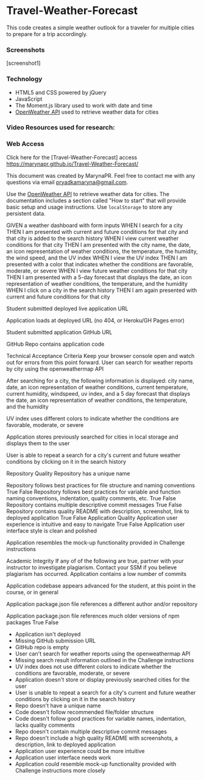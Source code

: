 # Travel-Weather-Forecast

This code creates a simple weather outlook for a traveler for multiple cities to prepare for a trip accordingly.

### Screenshots
[screenshot1]

### Technology

* HTML5 and CSS powered by jQuery
* JavaScript
* The Moment.js library used to work with date and time
* [OpenWeather API](https://openweathermap.org/api) used to retrieve weather data for cities

### Video Resources used for research:

<!-- https://youtu.be/S-gMLzlG_ME -->
<!-- https://youtu.be/4UoUqnjUC2c -->


### Web Access

Click here for the [Travel-Weather-Forecast] access https://marynapr.github.io/Travel-Weather-Forecast/

This document was created by MarynaPR. Feel free to contact me with any questions via email pryadkamaryna@gmail.com.
<!-- grading criteria to pseudocode -->

Use the [OpenWeather API](https://openweathermap.org/api) to retrieve weather data for cities. The documentation includes a section called "How to start" that will provide basic setup and usage instructions. Use `localStorage` to store any persistent data.


GIVEN a weather dashboard with form inputs
WHEN I search for a city
THEN I am presented with current and future conditions for that city and that city is added to the search history
WHEN I view current weather conditions for that city
THEN I am presented with the city name, the date, an icon representation of weather conditions, the temperature, the humidity, the wind speed, and the UV index
WHEN I view the UV index
THEN I am presented with a color that indicates whether the conditions are favorable, moderate, or severe
WHEN I view future weather conditions for that city
THEN I am presented with a 5-day forecast that displays the date, an icon representation of weather conditions, the temperature, and the humidity
WHEN I click on a city in the search history
THEN I am again presented with current and future conditions for that city
<!-- grading criteria -->
Student submitted deployed live application URL

Application loads at deployed URL (no 404, or Heroku/GH Pages error)

Student submitted application GitHub URL

GitHub Repo contains application code

Technical Acceptance Criteria
Keep your browser console open and watch out for errors from this point forward.
User can search for weather reports by city using the openweathermap API

After searching for a city, the following information is displayed: city name, date, an icon representation of weather conditions, current temperature, current humidity, windspeed, uv index, and a 5 day forecast that displays the date, an icon representation of weather conditions, the temperature, and the humidity

UV index uses different colors to indicate whether the conditions are favorable, moderate, or severe

Application stores previously searched for cities in local storage and displays them to the user

User is able to repeat a search for a city's current and future weather conditions by clicking on it in the search history

Repository Quality
Repository has a unique name

Repository follows best practices for file structure and naming conventions
True
False
Repository follows best practices for variable and function naming conventions, indentation, quality comments, etc.
True
False
Repository contains multiple descriptive commit messages
True
False
Repository contains quality README with description, screenshot, link to deployed application
True
False
Application Quality
Application user experience is intuitive and easy to navigate
True
False
Application user interface style is clean and polished

Application resembles the mock-up functionality provided in Challenge instructions

Academic Integrity
If any of of the following are true, partner with your instructor to investigate plagiarism. Contact your SSM if you believe plagiarism has occurred.
Application contains a low number of commits

Application codebase appears advanced for the student, at this point in the course, or in general

Application package.json file references a different author and/or repository

Application package.json file references much older versions of npm packages
True
False
* Application isn't deployed
* Missing GitHub submission URL
* GitHub repo is empty
* User can't search for weather reports using the openweathermap API
* Missing search result information outlined in the Challenge instructions
* UV index does not use different colors to indicate whether the conditions are favorable, moderate, or severe
* Application doesn't store or display previously searched cities for the user
* User is unable to repeat a search for a city's current and future weather conditions by clicking on it in the search history
* Repo doesn't have a unique name
* Code doesn't follow recommended file/folder structure
* Code doesn't follow good practices for variable names, indentation, lacks quality comments
* Repo doesn't contain multiple descriptive commit messages
* Repo doesn't include a high quality README with screenshots, a description, link to deployed application
* Application user experience could be more intuitive
* Application user interface needs work
* Application could resemble mock-up functionality provided with Challenge instructions more closely
